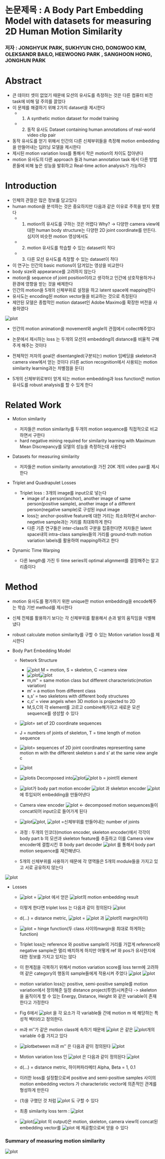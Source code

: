 # 논문제목 : A Body Part Embedding Model with datasets for measuring 2D Human Motion Similarity

### 저자 : JONGHYUK PARK, SUKHYUN CHO, DONGWOO KIM,  OLEKSANDR BAILO, HEEWOONG  PARK , SANGHOON  HONG, JONGHUN  PARK

# Abstract
- 큰 데이터 셋이 없었기 때문에 모션의 유사도를 측정하는 것은 다른 컴퓨터 비전 task에 비해 덜 주의를 끌었다
- 이 문제를 해결하기 위해 2가지 dataset을 제시한다
	- 1. A synthetic motion dataset for model training 
	- 2. 동작 유사도 Dataset containing human annotations of real-world video clip pair
- 동작 유사도를 얻기 위해서 인간의 다른 신체부위들을 측정해 motion embedding을 만들어내는 딥러닝 모델을 제시한다
- 제시된 motion variation loss를 통해서 작은 motion의 차이도 잡아낸다
- motion 유사도의 다른 approach 들과 human annotation task 에서 다른 방법론들에 비해 높은 성능을 발휘하고 Real-time action analysis가 가능하다 

# Introduction
- 인체의 관절은 많은 정보를 담고있다 
- human motion을 분석하는 것은 중요하지만 다음과 같은 이유로 주목을 받지 못했다
	- 1. motion의 유사도를 구하는 것은 어렵다 Why? -> 다양한 camera view에 대한 human body structure는 다양한 2D joint coordinate를 만든다. 심지어 비슷한 motion 영상에서도
	- 2. motion 유사도를 학습할 수 있는 dataset이 적다 
	- 3. 다른 모션 유사도를 측정할 수 있는 dataset이 적다 
- 이 연구는 인간의 basic motions이 담겨있는 영상을 비교한다
- body size와 appearance를 고려하지 않는다
- motion을 sequence of joint position이라고 생각하고 인간에 상호작용하거나 환경에 영향을 받는 것을 배제한다
- 인간의 motion을 5개의 신체부위로 설정을 하고 latent space에 mapping한다
- 유사도는 encoding된 motion vector들을 비교하는 것으로 측정된다
- 제안된 모델은 종합적인 motion dataset인 Adobe Maximo를 확장한 버전을 사용하였다

![plot](https://user-images.githubusercontent.com/69032315/147301597-c60cffd8-2dfd-4d35-9bcc-c0332f417e92.png)
- 인간의 motion animation을 movement와 angle의 관점에서 collect해주었다
- 논문에서 제시하는 loss 는 두개의 모션의 embedding의 distance를 비율적 구해주게 해주는 것이다

- 전체적인 저자의 goal은 disentangled(구분되는) motion 임베딩을 skeleton과 camera view에서 얻는 것이다 (다른 action recognition에서 사용되는 motion similarity learning과는 차별점을 둔다)
- 5개의 신체부위로부터 얻게 되는 motion embedding과 loss function은 motion 유사도를 robust analysis를 할 수 있게 한다


# Related Work
- Motion similarity
	- 저자들은 motion similarity를 두개의 motion sequence를 직접적으로 비교하면서 구한다
	- hard negative mining required for similarity learning with Maximum Mean Discrepancy를 모델의 성능을 측정하는데 사용한다
- Datasets for measuring similarity
	- 저자들은 motion similarity annotation을 가진 20K 개의 video pair를 제시한다

- Triplet and Quadrapulet Losses
	- Triplet loss : 3개의 image를 input으로 넣는다
		- image of a person(anchor), another image of same person(positive sample), another image of a different person(negative sample)로 구성된 input image
		- loss는 anchor-positive feature에 대한 거리는 최소화하면서 anchor-negetive sample과는 거리를 최대화하게 한다
		- 다른 기존 연구들은 inter-class의 구분을 집중한다면 저자들은 latent space내의 intra-class samples들의 거리를 ground-truth motion variation labels를 활용하여 mapping하려고 한다

- Dynamic Time Warping
	- 다른 length를 가진 두 time series의 optimal alignment를 결정해주는 알고리즘이다

# Method
- motion 유사도를 평가하기 위한 unique한 motion embedding을 encode해주는 학습 기반 method를 제시한다
- 신체 전체를 활용하기 보다는 각 신체부위를 활용해서 손과 발의 움직임을 식별해 냈다
- robust calculate motion similarity를 구할 수 있는 Motion variation loss를 제시한다

- Body Part Embedding Model
	- Network Structure 	
		- ![plot](https://user-images.githubusercontent.com/69032315/147301632-8c6f28ec-eed7-4989-8f06-241e4381265c.png) M = motion, S = skeleton, C =camera view 
		- ![plot](https://user-images.githubusercontent.com/69032315/147301670-4649319e-6ebc-419f-9272-7bcb63c968af.png)![plot](https://user-images.githubusercontent.com/69032315/147301676-b1fd4472-465f-4cc8-8dc8-93a47c0000a8.png)
		- m,m’’ = same motion class but different characteristic(motion variation)
		- m’ = a motion from different class
		- s,s’ = two skeletons with different body structures
		- c,c’ = view angels when 3D motion is projected to 2D
		- M,S,C의 각 element를 고르고 combine해가지고 새로운 모션 sequence를 생성할 수 있다
	- ![plot](https://user-images.githubusercontent.com/69032315/147301697-8a83baa3-85a3-430d-ad91-e164c2c8b58b.png)= set of 2D coordinate sequences
	- J = numbers of joints of skeleton, T = time length of motion sequence
	- ![plot](https://user-images.githubusercontent.com/69032315/147301718-1315eaf1-4bc7-4772-9e86-fa226cbee082.png)= sequences of 2D joint coordinates representing same motion m with the different skeleton s and s’ at the same view angle c
	- ![plot](https://user-images.githubusercontent.com/69032315/147301739-17490aeb-cb59-4a28-a2d0-2d8ab8c5eedb.png)
	- ![plot](https://user-images.githubusercontent.com/69032315/147301750-1bf71ffa-7ee9-4efa-9c62-c5c695cc0657.png)is Decomposed into![plot](https://user-images.githubusercontent.com/69032315/147301771-4f252169-d8cd-4584-b641-2d62c20fefb0.png)![plot](https://user-images.githubusercontent.com/69032315/147301777-243b92c0-7ad2-42e8-b47f-ba5571d7f0a4.png) b = joint의 element
	- ![plot](https://user-images.githubusercontent.com/69032315/147301806-31295bf4-f387-427c-92f6-33f34f1c750f.png)가 body part motion encoder  ![plot](https://user-images.githubusercontent.com/69032315/147301819-0a12006f-17f1-47b1-8429-5442da9e5d77.png)
 과 skeleton encoder  ![plot](https://user-images.githubusercontent.com/69032315/147301824-9d9f5111-da25-45d9-8ac5-6aed116ba018.png)
에 투입되어 embedding을 만들어낸다
	- Camera view encoder ![plot](https://user-images.githubusercontent.com/69032315/147301838-0c51521f-f02e-4c10-b3d7-92454feb9da5.png)
 <- decomposed motion sequences들이 concat되어 input으로 들어가게 된다
	-   ![plot](https://user-images.githubusercontent.com/69032315/147301851-b37bfb44-132a-492b-9f31-a4ebdc37ad4e.png)![plot](https://user-images.githubusercontent.com/69032315/147301855-82ed9fb1-846f-4815-b555-c797cef68553.png), ![plot](https://user-images.githubusercontent.com/69032315/147301861-07208b40-30c3-4283-835a-489f17d85deb.png) =신체부위를 만들어내는 number of joints 

	- 과정 : 두개의 인코더(motion encoder, skeleton encoder)에서 각각이 body part b 의 모션과 skeleton feature를 추출하고 이를 Camera view encoder에 결합시킨 후 body part decoder ![plot](https://user-images.githubusercontent.com/69032315/147301893-90e9327f-6567-4997-8c4d-5e9e8cb674e7.png) 를 통해서 body part motion sequence를 재건해낸다. 

	- 5개의 신체부위를 사용하기 때문에 각 영역들은 5개의 module들을 가지고 있고 서로 공유하지 않는다 

![plot](https://user-images.githubusercontent.com/69032315/147301908-a699ed39-36c8-4b53-b36b-1c8653379b35.png)

- Losses
	- ![plot](https://user-images.githubusercontent.com/69032315/147312724-673db9dd-fe7f-451d-ab4a-742dfdc89fc5.png) = ![plot](https://user-images.githubusercontent.com/69032315/147312750-8ef71b62-ebab-4560-8437-7b5f98a21ee9.png) 에서 얻은 ![plot](https://user-images.githubusercontent.com/69032315/147312767-42296f09-9cc5-44d4-98a5-3020c436ecda.png)의 motion embedding result
	- 이렇게 한다면 triplet loss 는 다음과 같이 정의된다
![plot](https://user-images.githubusercontent.com/69032315/147312809-e75d5908-866e-42dc-a01a-a95b1678448f.png)
	- d(…) = distance metric,   ![plot](https://user-images.githubusercontent.com/69032315/147312837-352b8658-99d4-4fb9-b9b1-37704198d319.png)
= ![plot](https://user-images.githubusercontent.com/69032315/147312849-2d4a6bb4-2d6c-49b8-afe1-7807c7e6d88b.png)
과  ![plot](https://user-images.githubusercontent.com/69032315/147312864-f6e9d14a-bae9-4954-833e-1492203d0111.png)의 margin(차이) 
	- ![plot](https://user-images.githubusercontent.com/69032315/147312893-4e732a24-8359-451e-9841-2ab536ae5242.png) = hinge function(두 class 사이의margin을 최대로 하게하는 function)
	- Triplet loss는 reference 와 positive sample의 거리를 가깝게 reference와 negative sample은 멀리 배치하게 하지만 어떻게 ref 와 pos가 유사한지에 대한 정보를 가지고 있지는 않다	
	- 이 한계점을 극복하기 위해서 motion variation score를 loss term에 고려하여 같은 category의 행동의 sample들에게 적용시켜 주었다
![plot](https://user-images.githubusercontent.com/69032315/147312930-247d55b9-101e-4b10-95a4-d6a7615514ae.png)
![plot](https://user-images.githubusercontent.com/69032315/147312935-e84eb3f5-f4ba-4630-92e1-5e38a1df611d.png)
	- motion variation loss는 positive, semi-positive sample를 motion variation에서 정의해준 일정 distance project(투영)시켜준다 -> skeleton을 움직이게 할 수 있는 Energy, Distance, Height 와 같은 variable이 존재한다고 가정한다

	- Fig 6에서  ![plot](https://user-images.githubusercontent.com/69032315/147313002-d5973d69-d227-45af-a4f4-80900c05d2a7.png)
을 각 요소가 각 variable들 간에 motion m 에 해당하는 특성적 벡터라고 정의한다.
	- m과 m’’가 같은 motion class에 속하기 때문에 ![plot](https://user-images.githubusercontent.com/69032315/147313012-d56683f9-0eb9-4925-b0c8-32c19efd66e5.png)
 은 같은  ![plot](https://user-images.githubusercontent.com/69032315/147313017-873d261a-1623-40e0-bc9b-03f49148c740.png)개의 variable 수를 가지고 있다
 	- ![plot](https://user-images.githubusercontent.com/69032315/147313054-aedc5b90-e52a-4000-932c-1d378873ee2f.png)between m과 m’’ 은 다음과 같이 정의된다
	![plot](https://user-images.githubusercontent.com/69032315/147313070-19284e37-983f-4e9f-b50a-5e2c58c1a8b7.png)

	- Motion variation loss 인 ![plot](https://user-images.githubusercontent.com/69032315/147313103-a6c1c6ad-160d-483e-b20a-70c548125802.png) 은 다음과 같이 정의된다
![plot](https://user-images.githubusercontent.com/69032315/147313144-b35e6372-8646-409c-9e2f-80c60f6b21c2.png)
	- d(…) = distance metric, 하이퍼파라메터 Alpha, Beta = 1, 0.1
	- 이러한 loss를 설정함으로써 positive and semi-positive samples 사이의 motion embedding vectors 가 characteristic vector에 의존적인 관계를 형성하게 만든다

	- (1)을 구했던 것 처럼  ![plot](https://user-images.githubusercontent.com/69032315/147313178-87b3adf0-9ac3-4df7-8c94-d3f9f6efaef0.png)
 도 구할 수 있다
	- 최종 similarity loss term :
	![plot](https://user-images.githubusercontent.com/69032315/147313190-bb83feb7-3fa5-4133-aad7-f8b2461bc4d5.png)
	- ![plot](https://user-images.githubusercontent.com/69032315/147313204-523b64bc-583b-484f-86e8-1d41e106975d.png)(![plot](https://user-images.githubusercontent.com/69032315/147313223-6222de41-bcff-48e8-bc49-b15a017d97ab.png)
 의 output)은 motion, skeleton, camera view의 concat된 embedding vector를  ![plot](https://user-images.githubusercontent.com/69032315/147313238-c2577a35-83f2-4da7-8466-5eac7bf7630c.png)
에 제공함으로써 얻을 수 있다

### Summary of measuring motion similarity
![plot](https://user-images.githubusercontent.com/69032315/147313244-d9f6d5d2-1567-41fe-a6eb-7a256f0fdeba.png)








